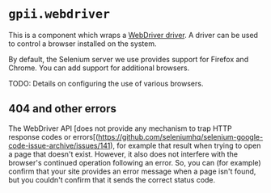 # `gpii.webdriver`

This is a component which wraps a [WebDriver driver](http://seleniumhq.github.io/selenium/docs/api/javascript/module/selenium-webdriver/lib/webdriver_exports_WebDriver.html).
A driver can be used to control a browser installed on the system.

By default, the Selenium server we use provides support for Firefox and Chrome.  You can add support for additional
browsers.

TODO:  Details on configuring the use of various browsers.


## 404 and other errors

The WebDriver API [does not provide any mechanism to trap HTTP response codes or errors[(https://github.com/seleniumhq/selenium-google-code-issue-archive/issues/141),
for example that result when trying to open a page that doesn't exist.  However, it also does not interfere with the
browser's continued operation following an error.  So, you can (for example) confirm that your site provides an
error message when a page isn't found, but you couldn't confirm that it sends the correct status code.
